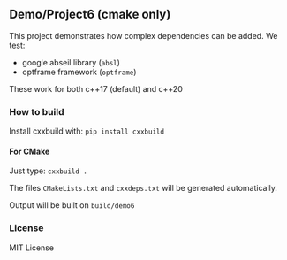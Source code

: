 ## Demo/Project6 (cmake only)

This project demonstrates how complex dependencies can be added.
We test:

- google abseil library (`absl`)
- optframe framework (`optframe`)

These work for both c++17 (default) and c++20

### How to build

Install cxxbuild with: `pip install cxxbuild`

#### For CMake
Just type: `cxxbuild .`

The files `CMakeLists.txt` and `cxxdeps.txt` will be generated automatically.

Output will be built on `build/demo6`

### License

MIT License




